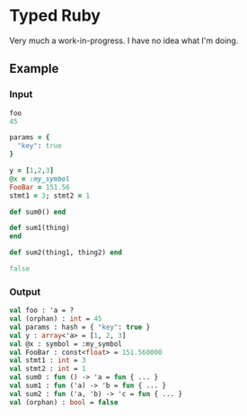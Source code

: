 # Typed Ruby
Very much a work-in-progress. I have no idea what I'm doing.

## Example
### Input
```ruby
foo
45

params = {
  "key": true
}

y = [1,2,3]
@x = :my_symbol
FooBar = 151.56
stmt1 = 3; stmt2 = 1

def sum0() end

def sum1(thing)
end

def sum2(thing1, thing2) end

false

```

### Output
```ocaml
val foo : 'a = ?
val (orphan) : int = 45
val params : hash = { "key": true }
val y : array<'a> = [1, 2, 3]
val @x : symbol = :my_symbol
val FooBar : const<float> = 151.560000
val stmt1 : int = 3
val stmt2 : int = 1
val sum0 : fun () -> 'a = fun { ... }
val sum1 : fun ('a) -> 'b = fun { ... }
val sum2 : fun ('a, 'b) -> 'c = fun { ... }
val (orphan) : bool = false
```
